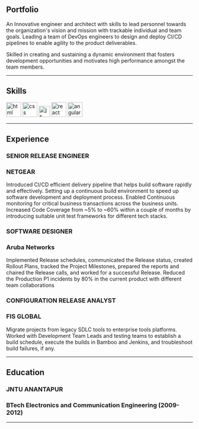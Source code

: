 ## Portfolio

An Innovative engineer and architect with skills to lead personnel towards the organization's vision and mission with trackable individual and team goals. Leading a team of DevOps engineers to design and deploy CI/CD pipelines to enable agility to the product deliverables.

Skilled in creating and sustaining a dynamic environment that fosters development opportunities and motivates high performance amongst the team members.

---

## Skills

<p align='left'>
  <img src="https://upload.wikimedia.org/wikipedia/commons/thumb/6/61/HTML5_logo_and_wordmark.svg/2048px-HTML5_logo_and_wordmark.svg.png" alt="html" width="40" height="40">
  <img src='https://upload.wikimedia.org/wikipedia/commons/thumb/d/d5/CSS3_logo_and_wordmark.svg/1200px-CSS3_logo_and_wordmark.svg.png' alt="css" width="40" height="40">
  <img src='https://upload.wikimedia.org/wikipedia/commons/6/6a/JavaScript-logo.png' height='30' width='auto' alt="js">
   <img src="https://upload.wikimedia.org/wikipedia/commons/thumb/a/a7/React-icon.svg/1280px-React-icon.svg.png" alt="react" width="auto" height="40"/>
   <img src="https://angular.io/assets/images/logos/angular/angular.svg" alt="angular" width="40" height="40"/>
</p>

---

## Experience

### **SENIOR RELEASE ENGINEER**
### NETGEAR

Introduced CI/CD efficient delivery pipeline that helps build software rapidly and effectively. Setting up a continuous build environment to speed up software development and deployment process. Enabled Continuous monitoring for critical business transactions across the business units. Increased Code Coverage from ~5% to ~60% within a couple of months by introducing suitable unit test frameworks for different tech stacks.

### **SOFTWARE DESIGNER**
### Aruba Networks

Implemented Release schedules, communicated the Release status, created Rollout Plans, tracked the Project Milestones, prepared the reports and chaired the Release calls, and worked for a successful Release. Reduced the Production P1 incidents by 80% in the current product with different team collaborations

### **CONFIGURATION RELEASE ANALYST**
### FIS GLOBAL

Migrate projects from legacy SDLC tools to enterprise tools platforms. Worked with Development Team Leads and testing teams to establish a build schedule, execute the builds in Bamboo and Jenkins, and troubleshoot build failures, if any.

---

## Education

### **JNTU ANANTAPUR**
### BTech Electronics and Communication Engineering (2009- 2012)

---
